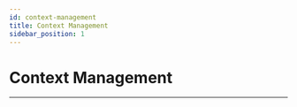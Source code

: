 ```yaml
---
id: context-management
title: Context Management
sidebar_position: 1
---
```


# Context Management

---------------